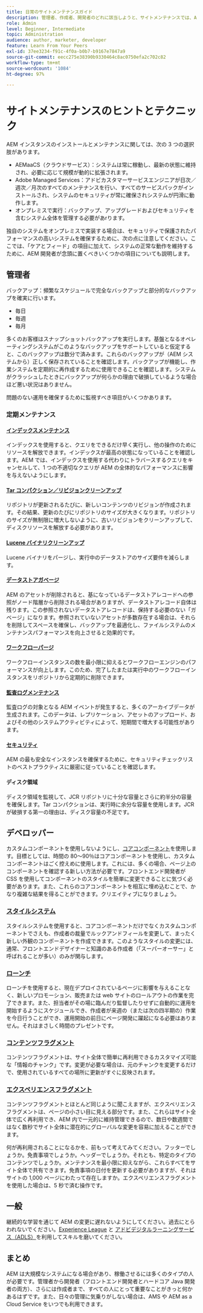 ```yaml
---
title: 日常のサイトメンテナンスガイド
description: 管理者、作成者、開発者のどれに該当しようと、サイトメンテナンスでは、AEM Sites インスタンスのあらゆる側面に触れます。このガイドを使用すると、成功に向けた戦略を確実に設定することができます。
role: Admin
level: Beginner, Intermediate
topic: Administration
audience: author, marketer, developer
feature: Learn From Your Peers
exl-id: 37ee3234-f91c-4f0a-b0b7-b9167e7847a9
source-git-commit: eecc275e38390b9330464c8ac0750efa2c702c82
workflow-type: tm+mt
source-wordcount: '1084'
ht-degree: 97%

---
```


# サイトメンテナンスのヒントとテクニック

AEM インスタンスのインストールとメンテナンスに関しては、次の 3 つの選択肢があります。

* AEMaaCS（クラウドサービス）：システムは常に稼動し、最新の状態に維持され、必要に応じて規模が動的に拡張されます。
* Adobe Managed Services：アドビカスタマーサービスエンジニアが日次／週次／月次のすべてのメンテナンスを行い、すべてのサービスパックがインストールされ、システムのセキュリティが常に確保されシステムが円滑に動作します。
* オンプレミスで実行：バックアップ、アップグレードおよびセキュリティを含むシステム全体を管理する必要があrります。

独自のシステムをオンプレミスで実装する場合は、セキュリティで保護されたパフォーマンスの高いシステムを確保するために、次の点に注意してください。ここでは、「ケアとフィード」の項目に加えて、システムの正常な動作を維持するために、AEM 開発者が念頭に置くべきいくつかの項目についても説明します。

## 管理者

バックアップ：頻繁なスケジュールで完全なバックアップと部分的なバックアップを確実に行います。

* 毎日
* 毎週
* 毎月

多くのお客様はスナップショットバックアップを実行します。基盤となるオペレーティングシステムがこのようなバックアップをサポートしていると仮定すると、このバックアップは数分で済みます。これらのバックアップが（AEM システムから）正しく保存されていることを確認します。バックアップが機能し、作業システムを定期的に再作成するために使用できることを確認します。システムがクラッシュしたときにバックアップが何らかの理由で破損しているような場合ほど悪い状況はありません。

問題のない運用を確保するために監視すべき項目がいくつかあります。

### 定期メンテナンス

#### [インデックスメンテナンス](https://experienceleague.adobe.com/docs/experience-manager-65/deploying/practices/best-practices-for-queries-and-indexing.html?lang=ja)

インデックスを使用すると、クエリをできるだけ早く実行し、他の操作のためにリソースを解放できます。インデックスが最高の状態になっていることを確認します。AEM では、インデックスを使用する代わりにトラバースするクエリをキャンセルして、1 つの不適切なクエリが AEM の全体的なパフォーマンスに影響を与えないようにします。

#### [Tar コンパクション／リビジョンクリーンアップ](https://experienceleague.adobe.com/docs/experience-manager-65/deploying/deploying/revision-cleanup.html?lang=ja)

リポジトリが更新されるたびに、新しいコンテンツのリビジョンが作成されます。その結果、更新のたびにリポジトリのサイズが大きくなります。リポジトリのサイズが無制限に増大しないように、古いリビジョンをクリーンアップして、ディスクリソースを解放する必要があります。

#### [Lucene バイナリクリーンアップ](https://experienceleague.adobe.com/docs/experience-manager-65/administering/operations/operations-dashboard.html#automated-maintenance-tasks)

Lucene バイナリをパージし、実行中のデータストアのサイズ要件を減らします。

#### [データストアガベージ](https://experienceleague.adobe.com/docs/experience-manager-65/administering/operations/data-store-garbage-collection.html?lang=ja)

AEM のアセットが削除されると、基になっているデータストアレコードへの参照がノード階層から削除される場合がありますが、データストアレコード自体は残ります。この参照されないデータストアレコードは、保持する必要のない「ガベージ」になります。参照されていないアセットが多数存在する場合は、それらを削除してスペースを確保し、バックアップを最適化し、ファイルシステムのメンテナンスパフォーマンスを向上させると効果的です。

#### [ワークフローパージ](https://experienceleague.adobe.com/docs/experience-manager-65/administering/operations/workflows-administering.html)

ワークフローインスタンスの数を最小限に抑えるとワークフローエンジンのパフォーマンスが向上します。このため、完了したまたは実行中のワークフローインスタンスをリポジトリから定期的に削除できます。

#### [監査ログメンテナンス](https://experienceleague.adobe.com/docs/experience-manager-65/administering/operations/operations-audit-log.html)

監査ログの対象となる AEM イベントが発生すると、多くのアーカイブデータが生成されます。このデータは、レプリケーション、アセットのアップロード、およびその他のシステムアクティビティによって、短期間で増大する可能性があります。

#### [セキュリティ](https://experienceleague.adobe.com/docs/experience-manager-65/administering/security/security-checklist.html?lang=ja)

AEM の最も安全なインスタンスを確保するために、セキュリティチェックリストのベストプラクティスに厳密に従っていることを確認します。

#### ディスク領域

ディスク領域を監視して、JCR リポジトリに十分な容量とさらに約半分の容量を確保します。Tar コンパクションは、実行時に余分な容量を使用します。JCR が破損する第一の理由は、ディスク容量の不足です。

## デベロッパー

カスタムコンポーネントを使用しないようにし、[コアコンポーネント](https://www.aemcomponents.dev/)を使用します。目標としては、時間の 80～90％はコアコンポーネントを使用し、カスタムコンポーネントはごく控えめに使用します。これには、多くの場合、ページ上のコンポーネントを確認する新しい方法が必要です。フロントエンド開発者が CSS を使用してコンポーネントのスタイルを簡単に変更できることに気づく必要があります。また、これらのコアコンポーネントを相互に埋め込むことで、かなり複雑な結果を得ることができます。クリエイティブになりましょう。

### [スタイルシステム](https://experienceleague.adobe.com/docs/experience-manager-65/authoring/siteandpage/style-system.html?lang=ja)

スタイルシステムを使用すると、コアコンポーネントだけでなくカスタムコンポーネントでさえも、作成者の裁量でルックアンドフィールを変更して、まったく新しい外観のコンポーネントを作成できます。このようなスタイルの変更には、通常、フロントエンドデザイナーと知識のある作成者（「スーパーオーサー」と呼ばれることが多い）のみが関与します。

### [ローンチ](https://experienceleague.adobe.com/docs/experience-manager-cloud-service/content/sites/authoring/launches/overview.html?lang=ja)

ローンチを使用すると、現在デプロイされているページに影響を与えることなく、新しいプロモーション、販売または web サイトのロールアウトの作業を完了できます。また、担当者がその場に臨んだり監督したりせずに自動的に運用を開始するようにスケジュールでき、作成者が来週の（または次の四半期の）作業を今日行うことができ、運用開始の前日にページ開発に躍起になる必要はありません。それはまさしく時間のプレゼントです。

### [コンテンツフラグメント](https://experienceleague.adobe.com/docs/experience-manager-65/assets/fragments/content-fragments.html)

コンテンツフラグメントは、サイト全体で簡単に再利用できるカスタマイズ可能な「情報のチャンク」です。変更が必要な場合は、元のチャンクを変更するだけで、使用されているすべての場所に更新がすぐに反映されます。

### [エクスペリエンスフラグメント](https://experienceleague.adobe.com/docs/experience-manager-learn/sites/experience-fragments/experience-fragments-feature-video-use.html?lang=ja)

コンテンツフラグメントとほとんど同じように聞こえますが、エクスペリエンスフラグメントは、ページの小さい目に見える部分です。また、これらはサイト全体で広く再利用でき、AEM 内で一元的に維持管理できるので、数日や数週間ではなく数秒でサイト全体に潜在的にグローバルな変更を容易に加えることができます。

何が再利用されることになるかを、前もって考えてみてください。フッターでしょうか。免責事項でしょうか。ヘッダーでしょうか。それとも、特定のタイプのコンテンツでしょうか。メンテナンスを最小限に抑えながら、これらすべてをサイト全体で共有できます。免責事項の日付を更新する必要がありますが、それはサイトの 1,000 ページにわたって存在しますか。エクスペリエンスフラグメントを使用した場合は、5 秒で済む操作です。

## 一般

継続的な学習を通じて AEM の変更に遅れないようにしてください。過去にとらわれないでください。[Experience League](https://experienceleague.adobe.com/docs/experience-manager-learn/sites/overview.html?lang=ja) と [アドビデジタルラーニングサービス（ADLS）](https://learning.adobe.com/)を利用してスキルを磨いてください。

## まとめ

AEM は大規模なシステムになる場合があり、稼働させるには多くのタイプの人が必要です。管理者から開発者（フロントエンド開発者とハードコア Java 開発者の両方）、さらには作成者まで、すべての人にとって重要なことがきっと何かあるはずです。また、日々の管理に気乗りがしない場合は、AMS や AEM as a Cloud Service をいつでも利用できます。
